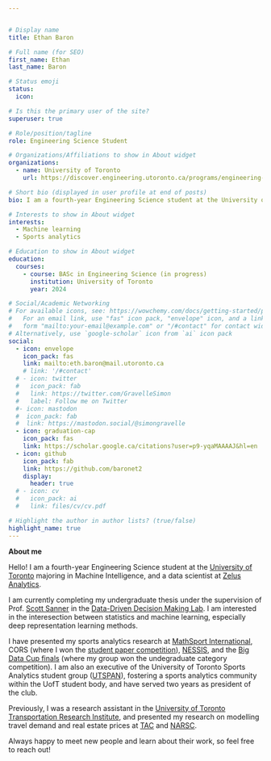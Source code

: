 ```yaml
---


# Display name
title: Ethan Baron

# Full name (for SEO)
first_name: Ethan
last_name: Baron

# Status emoji
status:
  icon:

# Is this the primary user of the site?
superuser: true

# Role/position/tagline
role: Engineering Science Student

# Organizations/Affiliations to show in About widget
organizations:
  - name: University of Toronto
    url: https://discover.engineering.utoronto.ca/programs/engineering-programs/engineering-science/

# Short bio (displayed in user profile at end of posts)
bio: I am a fourth-year Engineering Science student at the University of Toronto.

# Interests to show in About widget
interests:
  - Machine learning
  - Sports analytics

# Education to show in About widget
education:
  courses:
    - course: BASc in Engineering Science (in progress)
      institution: University of Toronto
      year: 2024

# Social/Academic Networking
# For available icons, see: https://wowchemy.com/docs/getting-started/page-builder/#icons
#   For an email link, use "fas" icon pack, "envelope" icon, and a link in the
#   form "mailto:your-email@example.com" or "/#contact" for contact widget.
# Alternatively, use `google-scholar` icon from `ai` icon pack
social:
  - icon: envelope
    icon_pack: fas
    link: mailto:eth.baron@mail.utoronto.ca
    # link: '/#contact'
  # - icon: twitter
  #   icon_pack: fab
  #   link: https://twitter.com/GravelleSimon
  #   label: Follow me on Twitter
  #- icon: mastodon
  #  icon_pack: fab
  #  link: https://mastodon.social/@simongravelle
  - icon: graduation-cap
    icon_pack: fas
    link: https://scholar.google.ca/citations?user=p9-yqaMAAAAJ&hl=en
  - icon: github
    icon_pack: fab
    link: https://github.com/baronet2
    display:
      header: true
  # - icon: cv
  #   icon_pack: ai
  #   link: files/cv/cv.pdf

# Highlight the author in author lists? (true/false)
highlight_name: true
---
```


**About me**

Hello! I am a fourth-year Engineering Science student at the [University of Toronto](https://discover.engineering.utoronto.ca/programs/engineering-programs/) majoring in Machine Intelligence, and a data scientist at [Zelus Analytics](https://zelusanalytics.com/).

I am currently completing my undergraduate thesis under the supervision of Prof. [Scott Sanner](https://d3m.mie.utoronto.ca/members/ssanner/) in the [Data-Driven Decision Making Lab](https://d3m.mie.utoronto.ca/). I am interested in the interesection between statistics and machine learning, especially deep representation learning methods.

I have presented my sports analytics research at [MathSport International](http://www.mathsportinternational.com/index.html), CORS (where I won the [student paper competition](https://www.cors.ca/?q=content/student-paper-competition#3)), [NESSIS](https://www.nessis.org/nessis21.html), and the [Big Data Cup finals](https://www.youtube.com/watch?v=QcfcsO8A3k0) (where my group won the undegraduate category competition). I am also an executive of the University of Toronto Sports Analytics student group ([UTSPAN](https://sportsanalytics.sa.utoronto.ca/)), fostering a sports analytics community within the UofT student body, and have served two years as president of the club.

Previously, I was a research assistant in the [University of Toronto Transportation Research Institute](https://uttri.utoronto.ca/), and presented my research on modelling travel demand and real estate prices at [TAC](https://www.tac-atc.ca/en/conference) and [NARSC](https://www.narsc.org/newsite/conference/).

Always happy to meet new people and learn about their work, so feel free to reach out!
